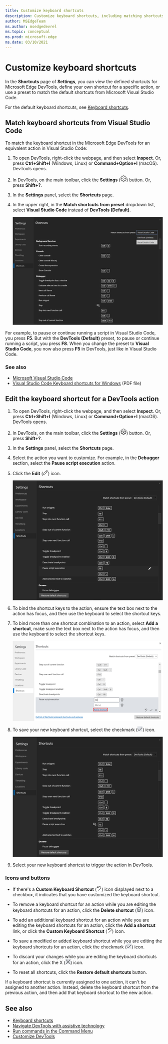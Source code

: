 ```yaml
---
title: Customize keyboard shortcuts
description: Customize keyboard shortcuts, including matching shortcuts from Visual Studio Code.
author: MSEdgeTeam
ms.author: msedgedevrel
ms.topic: conceptual
ms.prod: microsoft-edge
ms.date: 03/10/2021
---
```

# Customize keyboard shortcuts

In the **Shortcuts** page of **Settings**, you can view the defined shortcuts for Microsoft Edge DevTools, define your own shortcut for a specific action, or use a preset to match the default shortcuts from Microsoft Visual Studio Code.

For the default keyboard shortcuts, see [Keyboard shortcuts](../shortcuts/index.md).


<!-- ====================================================================== -->
## Match keyboard shortcuts from Visual Studio Code

To match the keyboard shortcut in the Microsoft Edge DevTools for an equivalent action in Visual Studio Code:

1. To open DevTools, right-click the webpage, and then select **Inspect**.  Or, press **Ctrl+Shift+I** (Windows, Linux) or **Command+Option+I** (macOS).  DevTools opens.

1. In DevTools, on the main toolbar, click the **Settings** (![Settings icon](../media/settings-gear-icon-light-theme.png)) button.  Or, press **Shift+?**.

1. In the **Settings** panel, select the **Shortcuts** page.

1. In the upper right, in the **Match shortcuts from preset** dropdown list, select **Visual Studio Code** instead of **DevTools (Default)**.

   ![Matching keyboard shortcuts in DevTools to Visual Studio Code](../media/match-keyboard-shortcuts-visual-studio-code.msft.png)

For example, to pause or continue running a script in Visual Studio Code, you press **F5**.  But with the **DevTools (Default)** preset, to pause or continue running a script, you press **F8**.  When you change the preset to **Visual Studio Code**, you now also press **F5** in DevTools, just like in Visual Studio Code.

### See also

* [Microsoft Visual Studio Code](https://code.visualstudio.com)
* [Visual Studio Code Keyboard shortcuts for Windows](https://code.visualstudio.com/shortcuts/keyboard-shortcuts-windows.pdf) (PDF file)


<!-- ====================================================================== -->
## Edit the keyboard shortcut for a DevTools action

1. To open DevTools, right-click the webpage, and then select **Inspect**.  Or, press **Ctrl+Shift+I** (Windows, Linux) or **Command+Option+I** (macOS).  DevTools opens.

1. In DevTools, on the main toolbar, click the **Settings** (![Settings icon](../media/settings-gear-icon-light-theme.png)) button.  Or, press **Shift+?**.

1. In the **Settings** panel, select the **Shortcuts** page.

1. Select the action you want to customize.  For example, in the **Debugger** section, select the **Pause script execution** action.

1. Click the **Edit** (![EditKeyboardShortcut](../media/edit-keyboard-shortcut-icon.msft.png)) icon.

   ![Select the action to customize from the Shortcuts page in Settings](../media/experiments-custom-keyboard-shortcuts-select-action.msft.png)

1. To bind the shortcut keys to the action, ensure the text box next to the action has focus, and then use the keyboard to select the shortcut keys.

1. To bind more than one shortcut combination to an action, select **Add a shortcut**, make sure the text box next to the action has focus, and then use the keyboard to select the shortcut keys.

   ![Select the keys you want to assign to the action](../media/experiments-custom-keyboard-shortcuts-enter-key.msft.png)

1. To save your new keyboard shortcut, select the checkmark (![CheckmarkKeyboardShortcut](../media/checkmark-keyboard-shortcut-icon.msft.png)) icon.

   ![Select the checkmark icon to save your new keyboard shortcut](../media/experiments-custom-keyboard-shortcuts-save-shortcut.msft.png)

1. Select your new keyboard shortcut to trigger the action in DevTools.


### Icons and buttons

<!-- keep in same order as screenshot: -->

*  If there's a **Custom Keyboard Shortcut** (![CustomKeyboardShortcut](../media/custom-keyboard-shortcut-icon.msft.png)) icon displayed next to a checkbox, it indicates that you have customized the keyboard shortcut.

*  To remove a keyboard shortcut for an action while you are editing the keyboard shortcuts for an action, click the **Delete shortcut** (![DeleteKeyboardShortcut](../media/delete-keyboard-shortcut-icon.msft.png)) icon.

*  To add an additional keyboard shortcut for an action while you are editing the keyboard shortcuts for an action, click the **Add a shortcut** link, or click the **Custom Keyboard Shortcut** (![CustomKeyboardShortcut](../media/custom-keyboard-shortcut-icon.msft.png)) icon.

*  To save a modified or added keyboard shortcut while you are editing the keyboard shortcuts for an action, click the checkmark (![CheckmarkKeyboardShortcut](../media/checkmark-keyboard-shortcut-icon.msft.png)) icon.

*  To discard your changes while you are editing the keyboard shortcuts for an action, click the X (![XKeyboardShortcut](../media/discard-changes-keyboard-shortcut-icon.png)) icon.

*  To reset all shortcuts, click the **Restore default shortcuts** button.

If a keyboard shortcut is currently assigned to one action, it can't be assigned to another action.  Instead, delete the keyboard shortcut from the previous action, and then add that keyboard shortcut to the new action.


<!-- ====================================================================== -->
## See also

* [Keyboard shortcuts](../shortcuts/index.md)
* [Navigate DevTools with assistive technology](../accessibility/navigation.md)
* [Run commands in the Command Menu](../command-menu/index.md)
* [Customize DevTools](index.md#settings)
